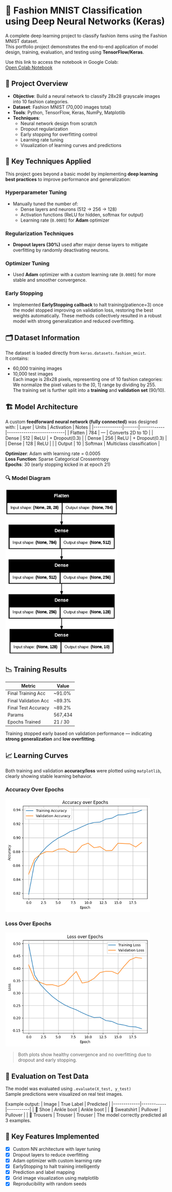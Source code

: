 # 🧠 Fashion MNIST Classification using Deep Neural Networks (Keras)
A complete deep learning project to classify fashion items using the Fashion MNIST dataset.  
This portfolio project demonstrates the end-to-end application of model design, training, evaluation, and testing using **TensorFlow/Keras**.

Use this link to access the notebook in Google Colab:  
[Open Colab Notebook](https://github.com/Aishwaryachen11/Fashion-mnist-classification-keras/blob/main/Fashion_MNIST_Portfolio_Project.ipynb)

## 📌 Project Overview
- **Objective**: Build a neural network to classify 28x28 grayscale images into 10 fashion categories.
- **Dataset**: Fashion MNIST (70,000 images total)
- **Tools**: Python, TensorFlow, Keras, NumPy, Matplotlib
- **Techniques**:
  - Neural network design from scratch
  - Dropout regularization
  - Early stopping for overfitting control
  - Learning rate tuning
  - Visualization of learning curves and predictions

## 🔧 Key Techniques Applied
This project goes beyond a basic model by implementing **deep learning best practices** to improve performance and generalization:

### Hyperparameter Tuning
- Manually tuned the number of:
  - Dense layers and neurons (512 → 256 → 128)
  - Activation functions (ReLU for hidden, softmax for output)
  - Learning rate (`0.0005`) for **Adam** optimizer

### Regularization Techniques
- **Dropout layers (30%)** used after major dense layers to mitigate overfitting by randomly deactivating neurons.

### Optimizer Tuning
- Used **Adam** optimizer with a custom learning rate (`0.0005`) for more stable and smoother convergence.

### Early Stopping
- Implemented **EarlyStopping callback** to halt training(patience=3) once the model stopped improving on validation loss, restoring the best weights automatically.
These methods collectively resulted in a robust model with strong generalization and reduced overfitting.

## 🗂️ Dataset Information
The dataset is loaded directly from `keras.datasets.fashion_mnist`.  
It contains:
- 60,000 training images
- 10,000 test images  
Each image is 28x28 pixels, representing one of 10 fashion categories:
We normalize the pixel values to the [0, 1] range by dividing by 255.  
The training set is further split into a **training** and **validation set** (90/10).

## 🏗️ Model Architecture
A custom **feedforward neural network (fully connected)** was designed with:
| Layer        | Units | Activation | Notes                      |
|--------------|-------|------------|----------------------------|
| Flatten      | 784   | —          | Converts 2D to 1D          |
| Dense        | 512   | ReLU       | + Dropout(0.3)             |
| Dense        | 256   | ReLU       | + Dropout(0.3)             |
| Dense        | 128   | ReLU       |                            |
| Output       | 10    | Softmax    | Multiclass classification  |

**Optimizer**: Adam with learning rate = 0.0005  
**Loss Function**: Sparse Categorical Crossentropy  
**Epochs**: 30 (early stopping kicked in at epoch 21)

### 🔍 Model Diagram

<img src="https://github.com/Aishwaryachen11/Fashion-mnist-classification-keras/blob/main/model.png" alt="Model Architecture" width="350"/>

## 📉 Training Results
| Metric              | Value     |
|---------------------|-----------|
| Final Training Acc  | ~91.0%    |
| Final Validation Acc| ~89.3%    |
| Final Test Accuracy | ~89.2%    |
| Params              | 567,434   |
| Epochs Trained      | 21 / 30   |
Training stopped early based on validation performance — indicating **strong generalization** and **low overfitting**.

## 📈 Learning Curves
Both training and validation **accuracy/loss** were plotted using `matplotlib`, clearly showing stable learning behavior.

### Accuracy Over Epochs

<img src="https://github.com/Aishwaryachen11/Fashion-mnist-classification-keras/blob/main/Accuracy_Loss_plot.png" alt="Accuracy over Epochs" width="450"/>

### Loss Over Epochs

<img src="https://github.com/Aishwaryachen11/Fashion-mnist-classification-keras/blob/main/Accuracy_loss_plot2.png" alt="Loss over Epochs" width="450"/>

> Both plots show healthy convergence and no overfitting due to dropout and early stopping.

## 🧪 Evaluation on Test Data
The model was evaluated using `.evaluate(X_test, y_test)`  
Sample predictions were visualized on real test images.

Example output:
| Image       | True Label | Predicted |
|-------------|------------|-----------|
| 👟 Shoe      | Ankle boot | Ankle boot |
| 👕 Sweatshirt | Pullover   | Pullover |
| 👖 Trousers   | Trouser    | Trouser |
The model correctly predicted all 3 examples.


## 🧠 Key Features Implemented
- [x] Custom NN architecture with layer tuning
- [x] Dropout layers to reduce overfitting
- [x] Adam optimizer with custom learning rate
- [x] EarlyStopping to halt training intelligently
- [x] Prediction and label mapping
- [x] Grid image visualization using matplotlib
- [x] Reproducibility with random seeds
